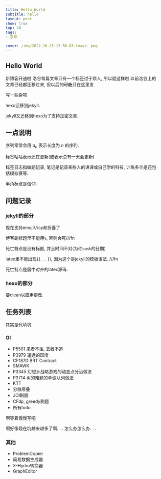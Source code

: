 ```yaml
---
title: Hello World
subtitle: hello
layout: post
show: true
top: 10
tags: 
- 杂项

cover: /img/2022-10-25-13-56-03-image. png
---
```


## Hello World

新博客开通啦
洛谷每篇文章只有一个标签过于烦人, 所以就这样啦
以前洛谷上的文章已经都迁移过来, 但以后的~~可能~~只在这里发

写一些杂项

hexo迁移到jekyll.

jekyll又迁移到hexo为了支持加密文章.

## 一点说明

序列常常会用 $a_n$ 表示长度为 $n$ 的序列.

标签咕咕表示还在更新~~(或表示总有一天会更新)~~

标签日志指做题记录, 笔记是记录某些人的讲课或自己学的科技, 训练多半是还包括模拟赛等.

半角标点是信仰.

## 问题记录

### jekyll的部分

现在支持emoji///cy和折叠了

博客副标题里不能用`%`, 否则会死///fn

死亡特点是没有标题, 并且时间不对(为你`push`的日期)

latex里不能出现\{\{. . . \}\}, 因为这个是jekyll的模板语法. ///fn

死亡特点是居中对齐的latex源码.

### hexo的部分

要clean以应用更改.

## 任务列表

其实是代填坑

### OI

- P5501 来者不拒, 去者不追
- P3979 遥远的国度
- CF187D BRT Contract
- SMAWK
- P3345 幻想乡战略游戏的动态点分治做法
- P3714 树的难题的单调队列做法
- KTT
- 分散层叠
- JOI刷题
- CFdp, greedy刷题
- 所有todo

啊等着慢慢写吧

啊好像现在坑越来越多了啊. . . 怎么办怎么办. . .

### 其他

- ProblemCopier
- 简易数据生成器
- X-Hydro转换器
- GraphEditor